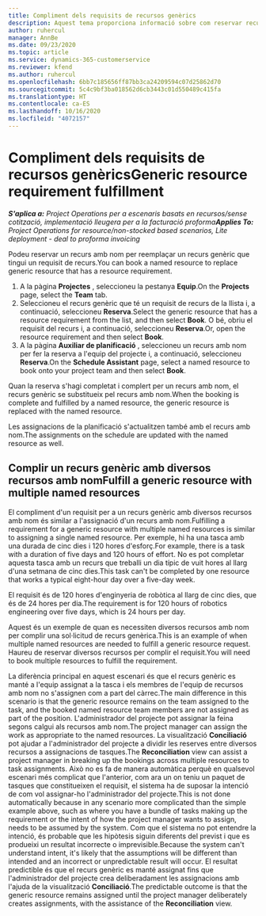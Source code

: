 ```yaml
---
title: Compliment dels requisits de recursos genèrics
description: Aquest tema proporciona informació sobre com reservar recursos amb nom per a un requisit de recurs genèric.
author: ruhercul
manager: AnnBe
ms.date: 09/23/2020
ms.topic: article
ms.service: dynamics-365-customerservice
ms.reviewer: kfend
ms.author: ruhercul
ms.openlocfilehash: 6bb7c185656ff87bb3ca24209594c07d25862d70
ms.sourcegitcommit: 5c4c9bf3ba018562d6cb3443c01d550489c415fa
ms.translationtype: HT
ms.contentlocale: ca-ES
ms.lasthandoff: 10/16/2020
ms.locfileid: "4072157"
---
```

# <a name="generic-resource-requirement-fulfillment"></a><span data-ttu-id="bd310-103">Compliment dels requisits de recursos genèrics</span><span class="sxs-lookup"><span data-stu-id="bd310-103">Generic resource requirement fulfillment</span></span>

<span data-ttu-id="bd310-104">_**S'aplica a:** Project Operations per a escenaris basats en recursos/sense cotització, implementació lleugera per a la facturació proforma_</span><span class="sxs-lookup"><span data-stu-id="bd310-104">_**Applies To:** Project Operations for resource/non-stocked based scenarios, Lite deployment - deal to proforma invoicing_</span></span>

<span data-ttu-id="bd310-105">Podeu reservar un recurs amb nom per reemplaçar un recurs genèric que tingui un requisit de recurs.</span><span class="sxs-lookup"><span data-stu-id="bd310-105">You can book a named resource to replace generic resource that has a resource requirement.</span></span>

1. <span data-ttu-id="bd310-106">A la pàgina **Projectes** , seleccioneu la pestanya **Equip**.</span><span class="sxs-lookup"><span data-stu-id="bd310-106">On the **Projects** page, select the **Team** tab.</span></span>
2. <span data-ttu-id="bd310-107">Seleccioneu el recurs genèric que té un requisit de recurs de la llista i, a continuació, seleccioneu **Reserva**.</span><span class="sxs-lookup"><span data-stu-id="bd310-107">Select the generic resource that has a resource requirement from the list, and then select **Book**.</span></span> <span data-ttu-id="bd310-108">O bé, obriu el requisit del recurs i, a continuació, seleccioneu **Reserva**.</span><span class="sxs-lookup"><span data-stu-id="bd310-108">Or, open the resource requirement and then select **Book**.</span></span>
3. <span data-ttu-id="bd310-109">A la pàgina **Auxiliar de planificació** , seleccioneu un recurs amb nom per fer la reserva a l'equip del projecte i, a continuació, seleccioneu **Reserva**.</span><span class="sxs-lookup"><span data-stu-id="bd310-109">On the **Schedule Assistant** page, select a named resource to book onto your project team and then select **Book**.</span></span>

<span data-ttu-id="bd310-110">Quan la reserva s'hagi completat i complert per un recurs amb nom, el recurs genèric se substitueix pel recurs amb nom.</span><span class="sxs-lookup"><span data-stu-id="bd310-110">When the booking is complete and fulfilled by a named resource, the generic resource is replaced with the named resource.</span></span>

<span data-ttu-id="bd310-111">Les assignacions de la planificació s'actualitzen també amb el recurs amb nom.</span><span class="sxs-lookup"><span data-stu-id="bd310-111">The assignments on the schedule are updated with the named resource as well.</span></span>

## <a name="fulfill-a-generic-resource-with-multiple-named-resources"></a><span data-ttu-id="bd310-112">Complir un recurs genèric amb diversos recursos amb nom</span><span class="sxs-lookup"><span data-stu-id="bd310-112">Fulfill a generic resource with multiple named resources</span></span>
<span data-ttu-id="bd310-113">El compliment d'un requisit per a un recurs genèric amb diversos recursos amb nom és similar a l'assignació d'un recurs amb nom.</span><span class="sxs-lookup"><span data-stu-id="bd310-113">Fulfilling a requirement for a generic resource with multiple named resources is similar to assigning a single named resource.</span></span> <span data-ttu-id="bd310-114">Per exemple, hi ha una tasca amb una durada de cinc dies i 120 hores d'esforç.</span><span class="sxs-lookup"><span data-stu-id="bd310-114">For example, there is a task with a duration of five days and 120 hours of effort.</span></span> <span data-ttu-id="bd310-115">No es pot completar aquesta tasca amb un recurs que treballi un dia típic de vuit hores al llarg d'una setmana de cinc dies.</span><span class="sxs-lookup"><span data-stu-id="bd310-115">This task can't be completed by one resource that works a typical eight-hour day over a five-day week.</span></span> 

<span data-ttu-id="bd310-116">El requisit és de 120 hores d'enginyeria de robòtica al llarg de cinc dies, que és de 24 hores per dia.</span><span class="sxs-lookup"><span data-stu-id="bd310-116">The requirement is for 120 hours of robotics engineering over five days, which is 24 hours per day.</span></span>

<span data-ttu-id="bd310-117">Aquest és un exemple de quan es necessiten diversos recursos amb nom per complir una sol·licitud de recurs genèrica.</span><span class="sxs-lookup"><span data-stu-id="bd310-117">This is an example of when multiple named resources are needed to fulfill a generic resource request.</span></span> <span data-ttu-id="bd310-118">Haureu de reservar diversos recursos per complir el requisit.</span><span class="sxs-lookup"><span data-stu-id="bd310-118">You will need to book multiple resources to fulfill the requirement.</span></span>

<span data-ttu-id="bd310-119">La diferència principal en aquest escenari és que el recurs genèric es manté a l'equip assignat a la tasca i els membres de l'equip de recursos amb nom no s'assignen com a part del càrrec.</span><span class="sxs-lookup"><span data-stu-id="bd310-119">The main difference in this scenario is that the generic resource remains on the team assigned to the task, and the booked named resource team members are not assigned as part of the position.</span></span> <span data-ttu-id="bd310-120">L'administrador del projecte pot assignar la feina segons calgui als recursos amb nom.</span><span class="sxs-lookup"><span data-stu-id="bd310-120">The project manager can assign the work as appropriate to the named resources.</span></span> <span data-ttu-id="bd310-121">La visualització **Conciliació** pot ajudar a l'administrador del projecte a dividir les reserves entre diversos recursos a assignacions de tasques.</span><span class="sxs-lookup"><span data-stu-id="bd310-121">The **Reconciliation** view can assist a project manager in breaking up the bookings across multiple resources to task assignments.</span></span> <span data-ttu-id="bd310-122">Això no es fa de manera automàtica perquè en qualsevol escenari més complicat que l'anterior, com ara un on teniu un paquet de tasques que constitueixen el requisit, el sistema ha de suposar la intenció de com vol assignar-ho l'administrador del projecte.</span><span class="sxs-lookup"><span data-stu-id="bd310-122">This is not done automatically because in any scenario more complicated than the simple example above, such as where you have a bundle of tasks making up the requirement or the intent of how the project manager wants to assign, needs to be assumed by the system.</span></span> <span data-ttu-id="bd310-123">Com que el sistema no pot entendre la intenció, és probable que les hipòtesis siguin diferents del previst i que es produeixi un resultat incorrecte o imprevisible.</span><span class="sxs-lookup"><span data-stu-id="bd310-123">Because the system can't understand intent, it's likely that the assumptions will be different than intended and an incorrect or unpredictable result will occur.</span></span> <span data-ttu-id="bd310-124">El resultat predictible és que el recurs genèric es manté assignat fins que l'administrador del projecte crea deliberadament les assignacions amb l'ajuda de la visualització **Conciliació**.</span><span class="sxs-lookup"><span data-stu-id="bd310-124">The predictable outcome is that the generic resource remains assigned until the project manager deliberately creates assignments, with the assistance of the **Reconciliation** view.</span></span>



